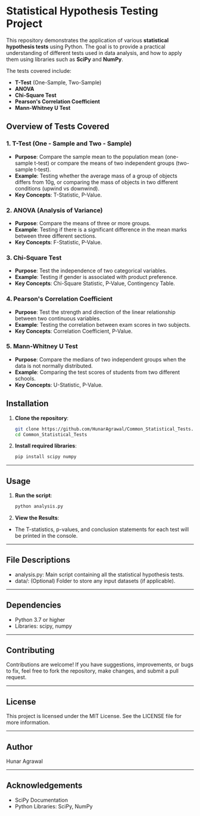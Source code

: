 # Statistical Hypothesis Testing Project

This repository demonstrates the application of various **statistical hypothesis tests** using Python. The goal is to provide a practical understanding of different tests used in data analysis, and how to apply them using libraries such as **SciPy** and **NumPy**.

The tests covered include:

- **T-Test** (One-Sample, Two-Sample)
- **ANOVA**
- **Chi-Square Test**
- **Pearson's Correlation Coefficient**
- **Mann-Whitney U Test**

## Overview of Tests Covered

### 1. **T-Test (One - Sample and Two - Sample)**
- **Purpose**: Compare the sample mean to the population mean (one-sample t-test) or compare the means of two independent groups (two-sample t-test).
- **Example**: Testing whether the average mass of a group of objects differs from 10g, or comparing the mass of objects in two different conditions (upwind vs downwind).
- **Key Concepts**: T-Statistic, P-Value.

### 2. **ANOVA (Analysis of Variance)**
- **Purpose**: Compare the means of three or more groups.
- **Example**: Testing if there is a significant difference in the mean marks between three different sections.
- **Key Concepts**: F-Statistic, P-Value.

### 3. **Chi-Square Test**
- **Purpose**: Test the independence of two categorical variables.
- **Example**: Testing if gender is associated with product preference.
- **Key Concepts**: Chi-Square Statistic, P-Value, Contingency Table.

### 4. **Pearson's Correlation Coefficient**
- **Purpose**: Test the strength and direction of the linear relationship between two continuous variables.
- **Example**: Testing the correlation between exam scores in two subjects.
- **Key Concepts**: Correlation Coefficient, P-Value.

### 5. **Mann-Whitney U Test**
- **Purpose**: Compare the medians of two independent groups when the data is not normally distributed.
- **Example**: Comparing the test scores of students from two different schools.
- **Key Concepts**: U-Statistic, P-Value.

## Installation

1. **Clone the repository**:
   ```bash
   git clone https://github.com/HunarAgrawal/Common_Statistical_Tests.git
   cd Common_Statistical_Tests

2. **Install required libraries**:
   ```bash
   pip install scipy numpy

---

## Usage

1. **Run the script**:
    ```bash
    python analysis.py

2. **View the Results**:
- The T-statistics, p-values, and conclusion statements for each test will be printed in the console.

---

## File Descriptions

- analysis.py: Main script containing all the statistical hypothesis tests.
- data/: (Optional) Folder to store any input datasets (if applicable).

---

## Dependencies

- Python 3.7 or higher
- Libraries: scipy, numpy

---
## Contributing

Contributions are welcome! If you have suggestions, improvements, or bugs to fix, feel free to fork the repository, make changes, and submit a pull request.

---

## License

This project is licensed under the MIT License. See the LICENSE file for more information.

---

## Author

Hunar Agrawal

---

## Acknowledgements

- SciPy Documentation
- Python Libraries: SciPy, NumPy
